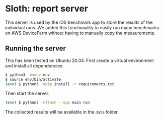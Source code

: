 # Sloth: report server

This server is used by the iOS benchmark app to store the results of the individual runs.
We added this functionality to easily run many benchmarks on AWS DeviceFarm without having to manually copy the measurements.


## Running the server

This has been tested on Ubuntu 20.04.
First create a virtual environment and install all dependencies:

```bash
$ python3 -mvenv env
$ source env/bin/activate
(env) $ python3 -mpip install -r requirements.txt
```

Then start the server:

```bash
(env) $ python3 -mflask --app main run
```

The collected results will be available in the `data` folder.
